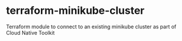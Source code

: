 # terraform-minikube-cluster
Terraform module to connect to an existing minikube cluster as part of Cloud Native Toolkit
